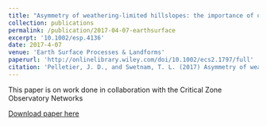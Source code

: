 ```yaml
---
title: "Asymmetry of weathering-limited hillslopes: the importance of diurnal covariation in solar insolation and temperature"
collection: publications
permalink: /publication/2017-04-07-earthsurface
excerpt: '10.1002/esp.4136'
date: 2017-4-07
venue: 'Earth Surface Processes & Landforms'
paperurl: 'http://onlinelibrary.wiley.com/doi/10.1002/ecs2.1797/full'
citation: 'Pelletier, J. D., and Swetnam, T. L. (2017) Asymmetry of weathering-limited hillslopes: the importance of diurnal covariation in solar insolation and temperature. Earth Surf. Process. Landforms, 42: 1408–1418. doi: 10.1002/esp.4136.'
---
```


This paper is on work done in collaboration with the Critical Zone Observatory Networks

[Download paper here](http://onlinelibrary.wiley.com/doi/10.1002/esp.4136/full)
